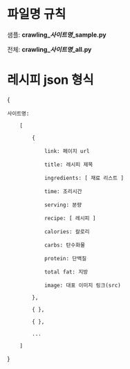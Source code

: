 # 파일명 규칙

샘플: **crawling\__사이트명_\_sample.py**

전체: **crawling\__사이트명_\_all.py**



# 레시피 json 형식

{

	사이트명:
	
		[
		
			{
				
				link: 페이지 url
			
				title: 레시피 제목
				
				ingredients: [ 재료 리스트 ]
				
				time: 조리시간
				
				serving: 분량
				
				recipe: [ 레시피 ]
				
				calories: 칼로리
				
				carbs: 탄수화물
				
				protein: 단백질
				
				total fat: 지방
				
				image: 대표 이미지 링크(src)
				
			},
			
			{ },
			
			{ },
			
			...
			
		]

}

